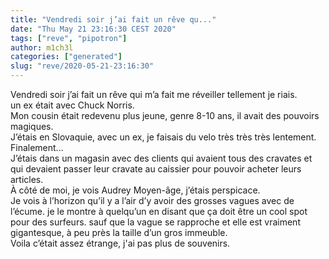 ```yaml
---
title: "Vendredi soir j’ai fait un rêve qu..."
date: "Thu May 21 23:16:30 CEST 2020"
tags: ["reve", "pipotron"]
author: m1ch3l
categories: ["generated"]
slug: "reve/2020-05-21-23:16:30"
---
```


Vendredi soir j’ai fait un rêve qui m’a fait me réveiller tellement je riais.<br>
un ex était avec Chuck Norris.<br>
Mon cousin était redevenu plus jeune, genre 8-10 ans, il avait des pouvoirs magiques.<br>
J’étais en Slovaquie, avec un ex, je faisais du velo très très très lentement.<br>
Finalement...<br>
J’étais dans un magasin avec des clients qui avaient tous des cravates et qui devaient passer leur cravate au caissier pour pouvoir acheter leurs articles.<br>
À côté de moi, je vois Audrey Moyen-âge, j’étais perspicace.<br>
Je vois à l’horizon qu’il y a l’air d’y avoir des grosses vagues avec de l’écume. je le montre à quelqu’un en disant que ça doit être un cool spot pour des surfeurs. sauf que la vague se rapproche et elle est vraiment gigantesque, à peu près la taille d’un gros immeuble.<br>
Voila c’était assez étrange, j'ai pas plus de souvenirs.<br>
